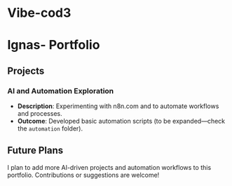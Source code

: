 # Vibe-cod3
# Ignas- Portfolio


## Projects


### AI and Automation Exploration
- **Description**: Experimenting with n8n.com and to automate workflows and processes.
- **Outcome**: Developed basic automation scripts (to be expanded—check the `automation` folder).





## Future Plans
I plan to add more AI-driven projects and automation workflows to this portfolio. Contributions or suggestions are welcome!
